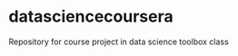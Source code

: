 datasciencecoursera
===================

Repository for course project in data science toolbox class
